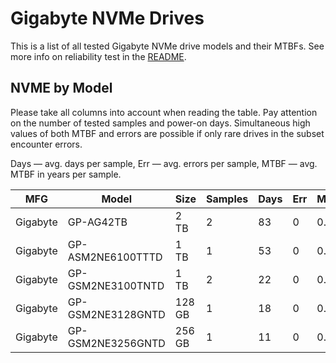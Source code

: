 Gigabyte NVMe Drives
====================

This is a list of all tested Gigabyte NVMe drive models and their MTBFs. See more
info on reliability test in the [README](https://github.com/bsdhw/SMART).

NVME by Model
------------

Please take all columns into account when reading the table. Pay attention on the
number of tested samples and power-on days. Simultaneous high values of both MTBF
and errors are possible if only rare drives in the subset encounter errors.

Days — avg. days per sample,
Err  — avg. errors per sample,
MTBF — avg. MTBF in years per sample.

| MFG       | Model              | Size   | Samples | Days  | Err   | MTBF   |
|-----------|--------------------|--------|---------|-------|-------|--------|
| Gigabyte  | GP-AG42TB          | 2 TB   | 2       | 83    | 0     | 0.23   |
| Gigabyte  | GP-ASM2NE6100TTTD  | 1 TB   | 1       | 53    | 0     | 0.15   |
| Gigabyte  | GP-GSM2NE3100TNTD  | 1 TB   | 2       | 22    | 0     | 0.06   |
| Gigabyte  | GP-GSM2NE3128GNTD  | 128 GB | 1       | 18    | 0     | 0.05   |
| Gigabyte  | GP-GSM2NE3256GNTD  | 256 GB | 1       | 11    | 0     | 0.03   |
